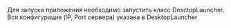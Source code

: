 Для запуска приложения необходимо запустить класс DesctopLauncher. Вся конфигурация (IP, Port сервера) указана в DesktopLauncher
